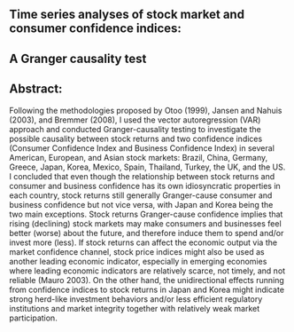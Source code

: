 ## Time series analyses of stock market and consumer confidence indices: 
## A Granger causality test 

## Abstract: 
Following the methodologies proposed by Otoo (1999), Jansen and Nahuis (2003), and Bremmer (2008), I used the vector autoregression (VAR) approach and conducted Granger-causality testing to investigate the possible causality between stock returns and two confidence indices (Consumer Confidence Index and Business Confidence Index) in several American, European, and Asian stock markets: Brazil, China, Germany, Greece, Japan, Korea, Mexico, Spain, Thailand, Turkey, the UK, and the US. I concluded that even though the relationship between stock returns and consumer and business confidence has its own idiosyncratic properties in each country, stock returns still generally Granger-cause consumer and business confidence but not vice versa, with Japan and Korea being the two main exceptions. Stock returns Granger-cause confidence implies that rising (declining) stock markets may make consumers and businesses feel better (worse) about the future, and therefore induce them to spend and/or invest more (less). If stock returns can affect the economic output via the market confidence channel, stock price indices might also be used as another leading economic indicator, especially in emerging economies where leading economic indicators are relatively scarce, not timely, and not reliable (Mauro 2003). On the other hand, the unidirectional effects running from confidence indices to stock returns in Japan and Korea might indicate strong herd-like investment behaviors and/or less efficient regulatory institutions and market integrity together with relatively weak market participation. 
